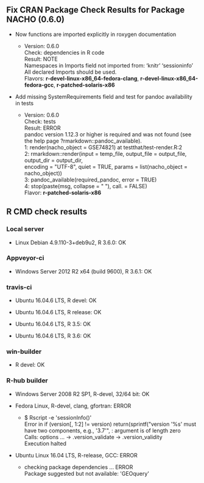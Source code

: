 ## Fix CRAN Package Check Results for Package NACHO (0.6.0)

* Now functions are imported explicitly in roxygen documentation
  * Version: 0.6.0  
    Check: dependencies in R code  
    Result: NOTE  
        Namespaces in Imports field not imported from: ‘knitr’ ‘sessioninfo’  
        All declared Imports should be used.  
    Flavors: **r-devel-linux-x86_64-fedora-clang**, **r-devel-linux-x86_64-fedora-gcc**, **r-patched-solaris-x86**

* Add missing SystemRequirements field and test for pandoc availability in tests
  * Version: 0.6.0  
      Check: tests  
      Result: ERROR  
          pandoc version 1.12.3 or higher is required and was not found (see the help page ?rmarkdown::pandoc_available).  
          1: render(nacho_object = GSE74821) at testthat/test-render.R:2  
          2: rmarkdown::render(input = temp_file, output_file = output_file, output_dir = output_dir,  
          encoding = "UTF-8", quiet = TRUE, params = list(nacho_object = nacho_object))  
          3: pandoc_available(required_pandoc, error = TRUE)  
          4: stop(paste(msg, collapse = " "), call. = FALSE)  
    Flavor: **r-patched-solaris-x86**

## R CMD check results

### Local server

* Linux Debian 4.9.110-3+deb9u2, R 3.6.0: OK

### Appveyor-ci

* Windows Server 2012 R2 x64 (build 9600), R 3.6.1: OK

### travis-ci

* Ubuntu 16.04.6 LTS, R devel: OK

* Ubuntu 16.04.6 LTS, R release: OK

* Ubuntu 16.04.6 LTS, R 3.5: OK

* Ubuntu 16.04.6 LTS, R 3.6: OK

### win-builder

* R devel: OK

### R-hub builder 

* Windows Server 2008 R2 SP1, R-devel, 32/64 bit: OK

* Fedora Linux, R-devel, clang, gfortran: ERROR  
  * \$ Rscript -e 'sessionInfo()'  
    Error in if (version[, 1:2] != version) return(sprintf("version '%s' must have two components, e.g., '3.7'",  : argument is of length zero  
    Calls: options ... <Anonymous> -> .version_validate -> .version_validity  
    Execution halted

* Ubuntu Linux 16.04 LTS, R-release, GCC: ERROR  
  * checking package dependencies ... ERROR  
    Package suggested but not available: 'GEOquery'


